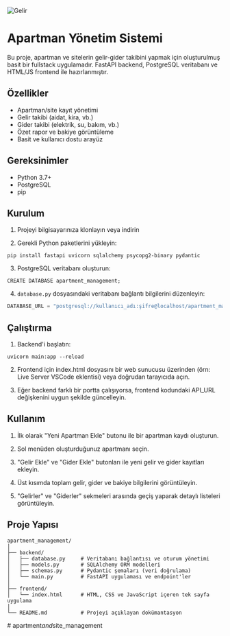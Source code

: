 
![Gelir](https://github.com/user-attachments/assets/b2bfdd71-ac28-4693-abf9-c41aa679d40b)


# Apartman Yönetim Sistemi

Bu proje, apartman ve sitelerin gelir-gider takibini yapmak için oluşturulmuş basit bir fullstack uygulamadır. FastAPI backend, PostgreSQL veritabanı ve HTML/JS frontend ile hazırlanmıştır.

## Özellikler

- Apartman/site kayıt yönetimi
- Gelir takibi (aidat, kira, vb.)
- Gider takibi (elektrik, su, bakım, vb.)
- Özet rapor ve bakiye görüntüleme
- Basit ve kullanıcı dostu arayüz

## Gereksinimler

- Python 3.7+
- PostgreSQL
- pip

## Kurulum

1. Projeyi bilgisayarınıza klonlayın veya indirin

2. Gerekli Python paketlerini yükleyin:

```
pip install fastapi uvicorn sqlalchemy psycopg2-binary pydantic
```

3. PostgreSQL veritabanı oluşturun:

```
CREATE DATABASE apartment_management;
```

4. `database.py` dosyasındaki veritabanı bağlantı bilgilerini düzenleyin:

```python
DATABASE_URL = "postgresql://kullanıcı_adı:şifre@localhost/apartment_management"
```

## Çalıştırma

1. Backend'i başlatın:

```
uvicorn main:app --reload
```

2. Frontend için index.html dosyasını bir web sunucusu üzerinden (örn: Live Server VSCode eklentisi) veya doğrudan tarayıcıda açın.

3. Eğer backend farklı bir portta çalışıyorsa, frontend kodundaki API_URL değişkenini uygun şekilde güncelleyin.

## Kullanım

1. İlk olarak "Yeni Apartman Ekle" butonu ile bir apartman kaydı oluşturun.

2. Sol menüden oluşturduğunuz apartmanı seçin.

3. "Gelir Ekle" ve "Gider Ekle" butonları ile yeni gelir ve gider kayıtları ekleyin.

4. Üst kısımda toplam gelir, gider ve bakiye bilgilerini görüntüleyin.

5. "Gelirler" ve "Giderler" sekmeleri arasında geçiş yaparak detaylı listeleri görüntüleyin.

## Proje Yapısı

```
apartment_management/
│
├── backend/
│   ├── database.py     # Veritabanı bağlantısı ve oturum yönetimi
│   ├── models.py       # SQLAlchemy ORM modelleri
│   ├── schemas.py      # Pydantic şemaları (veri doğrulama)
│   └── main.py         # FastAPI uygulaması ve endpoint'ler
│
├── frontend/
│   └── index.html      # HTML, CSS ve JavaScript içeren tek sayfa uygulama
│
└── README.md           # Projeyi açıklayan dokümantasyon
```
#   a p a r t m e n t _ a n d _ s i t e _ m a n a g e m e n t 
 
 
